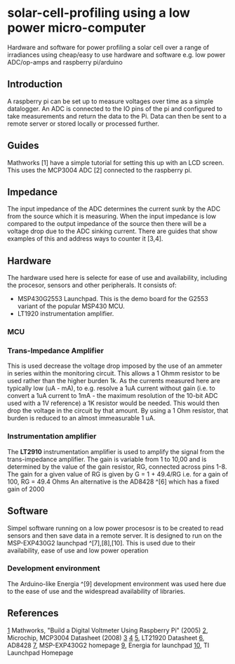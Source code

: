 # solar-cell-profiling using a low power micro-computer
Hardware and software for power profiling a solar cell over a range of irradiances using cheap/easy to use hardware and software e.g. low power ADC/op-amps and raspberry pi/arduino 

## Introduction

A raspberry pi can be set up to measure voltages over time as a simple datalogger.  An ADC is connected to the IO pins of the pi and configured to take measurements and return the data to the Pi.  Data can then be sent to a remote server or stored locally or processed further.

## Guides
Mathworks [1] have a simple tutorial for setting this up with an LCD screen.	This uses the MCP3004 ADC [2] connected to the raspberry pi.

## Impedance
The input impedance of the ADC determines the current sunk by the ADC from the source which it is measuring.  When the input impedance is low compared to the output impedance of the source then there will be a voltage drop due to the ADC sinking current.  There are guides that show examples of this and address ways to counter it [3,4].	

## Hardware

The hardware used here is selecte for ease of use and availability, including the procesor, sensors and other peripherals. It consists of: 
- MSP430G2553 Launchpad.  This is the demo board for the G2553 variant of the popular MSP430 MCU.
- LT1920 instrumentation amplifier.

### MCU
### Trans-Impedance Amplifier
This is used decrease the voltage drop imposed by the use of an ammeter in series within the monitoring circuit.  This allows a 1 Ohmm resistor to be used rather than the higher burden 1k.  As the currents measured here are typically low (uA - mA), to e.g. resolve a 1uA current without gain (i.e. to convert a 1uA current to 1mA - the maximum resolution of the 10-bit ADC used with a 1V reference) a 1K resistor would be needed.  This would then drop the voltage in the circuit by that amount.  By using a 1 Ohm resistor, that burden is reduced to an almost immeasurable 1 uA.

### Instrumentation amplifier
The **LT2910** instrumentation amplifier is used to amplify the signal from the trans-impedance amplifier.  The gain is variable from 1 to 10,00 and is determined by the value of the gain resistor, RG, connected across pins 1-8.  The gain for a given value of RG is given by
G = 1 + 49.4/RG
i.e. for a gain of 100, RG = 49.4 Ohms
An alternative is the AD8428 ^[6] which has a fixed gain of 2000

## Software
Simpel software running on a low power procesosr is to be created to read sensors and then save data in a remote server. It is designed to run on  the MSP-EXP430G2 launchpad ^[7],[8],[10].  This is used due to their availability, ease of use and low power operation
 
### Development environment
The Arduino-like Energia ^[9] development environment was used here due to the ease of use and the widespread availability of libraries.

## References
[1](http://makerzone.mathworks.com/resources/build-a-digital-voltmeter-using-raspberry-pi/) Mathworks, "Build a Digital Voltmeter Using Raspberry Pi" (2005)
[2](https://cdn-shop.adafruit.com/datasheets/MCP3008.pdf), Microchip, MCP3004 Datasheet (2008)
[3](http://www.ti.com/lit/an/spna088/spna088.pdf)
[4](http://www.ti.com/lit/an/sbaa090/sbaa090.pdf)
[5](http://cds.linear.com/docs/en/datasheet/1920f.pdf), LT21920 Datasheet
[6](http://www.analog.com/media/en/technical-documentation/data-sheets/AD8428.PDF), AD8428
[7](http://www.ti.com/tool/MSP-EXP430G2), MSP-EXP430G2 homepage
[9](http://energia.nu/pin-maps/guide_msp430g2launchpad/), Energia for launchpad
[10](http://www.ti.com/lsds/ti/tools-software/launchpads/launchpads.page), TI Launchpad Homepage
